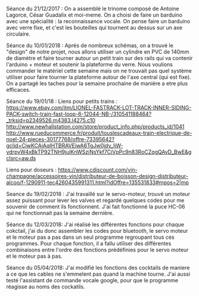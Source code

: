 Séance du 21/12/2017 :
On a assemblé le trinome composé de Antoine Lagorce, César Guadalix et moi-meme. On a choisi de faire un barduino avec une spécialité : la reconnaissance vocale. On pense faire un barduino avec verre fixe, et c'est les bouteilles qui tournent au dessus sur un axe circulaire.

Séance du 10/01/2018 :
Après de nombreux schémas, on a trouvé le "design" de notre projet, nous allons utiliser un cylindre en PVC de 140mm de diamètre et faire tourner autour un petit train sur des rails qui va contenir l'arduino + moteur et soutenir la plateforme du verre. Nous voulions commander le matériel cette semaine mais on ne trouvait pas quel système utiliser pour faire tourner la plateforme autour de l'axe central (qui est fixe). On a partagé les taches pour la semaine prochaine de manière a etre plus efficaces.


Séance du 19/01/18 :
Liens pour petits trains :
https://www.ebay.com/itm/LIONEL-FASTRACK-LOT-TRACK-INNER-SIDING-PACK-switch-train-fast-loop-6-12044-NB-/310541188464?_trksid=p2349526.m4383.l4275.c10
http://www.newhallstation.com/store/product_info.php/products_id/1041
http://www.rueducommerce.fr/produit/touslescadeaux-train-electrique-de-noel-24-pieces-30177768/offre-73395642?gclid=CjwKCAiAqIHTBRAVEiwA6TgJw0jdy_ljW-vdrpyW4xBkTP92TNH9julKnWSzjNsYkf7CiVpPc9n83RoCZqgQAvD_BwE&gclsrc=aw.ds

Liens pour doseurs :
https://www.cdiscount.com/vin-champagne/accessoires-vin/distributeur-de-boisson-design-distributeur-alcoo/f-1290911-tec4260435991311.html?idOffre=135531833#mpos=2|mp

Seance du 19/02/2018 :
J'ai travaillé sur le servo-moteur, trouvé un moteur assez puissant pour lever les valves et regardé quelques codes pour me souvenir de comment ils fonctionnent. J'ai fait fonctionné la puce HC-06 qui ne fonctionnait pas la semaine dernière. 

Séance du 12/03/2018:
J'ai réalisé les différentes fonctions pour chaque cokctail, j'ai du donc assembler les codes pour bluetooth, le servo moteur et le moteur pas a pas  dans un seul programme regroupant tous ces programmes. Pour chaque fonction, il a fallu utiliser des différentes combinaisons entre l'ordre des fonctions prédéfinies pour le servo moteur et le moteur pas à pas.

Séance du 05/04/2018:
J'ai modifié les fonctions des cocktails de maniere a ce que les cables ne s'emmelent pas quand la machine tourne. J'ai aussi testé l'assistant de commande vocale google, pour que le programme réagisse au noms des cockatils.
